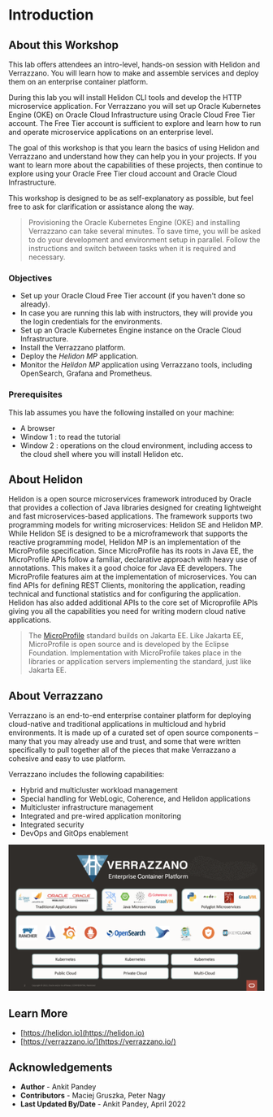 # Introduction

## About this Workshop

This lab offers attendees an intro-level, hands-on session with Helidon and Verrazzano. You will learn how to make and assemble services and deploy them on an enterprise container platform.

During this lab you will install Helidon CLI tools and develop the HTTP microservice application. For Verrazzano you will set up Oracle Kubernetes Engine (OKE) on Oracle Cloud Infrastructure using Oracle Cloud Free Tier account. The Free Tier account is sufficient to explore and learn how to run and operate microservice applications on an enterprise level.

The goal of this workshop is that you learn the basics of using Helidon and Verrazzano and understand how they can help you in your projects. If you want to learn more about the capabilities of these projects, then continue to explore using your Oracle Free Tier cloud account and Oracle Cloud Infrastructure.

This workshop is designed to be as self-explanatory as possible, but feel free to ask for clarification or assistance along the way.

>Provisioning the Oracle Kubernetes Engine (OKE) and installing Verrazzano can take several minutes. To save time, you will be asked to do your development and environment setup in parallel. Follow the instructions and switch between tasks when it is required and necessary.

### Objectives

* Set up your Oracle Cloud Free Tier account (if you haven't done so already).
* In case you are running this lab with instructors, they will provide you the login credentials for the environments.
* Set up an Oracle Kubernetes Engine instance on the Oracle Cloud Infrastructure.
* Install the Verrazzano platform.
* Deploy the *Helidon MP* application.
* Monitor the *Helidon MP* application using Verrazzano tools, including OpenSearch, Grafana and Prometheus.

### Prerequisites
This lab assumes you have the following installed on your machine:
* A browser
* Window 1 : to read the tutorial
* Window 2 : operations on the cloud environment, including access to the cloud shell where you will install Helidon etc.


## About Helidon
Helidon is a open source microservices framework introduced by Oracle that provides a collection of Java libraries designed for creating lightweight and fast microservices-based applications. The framework supports two programming models for writing microservices: Helidon SE and Helidon MP.
While Helidon SE is designed to be a microframework that supports the reactive programming model, Helidon MP is an implementation of the MicroProfile specification. Since MicroProfile has its roots in Java EE, the MicroProfile APIs follow a familiar, declarative approach with heavy use of annotations. This makes it a good choice for Java EE developers.
The MicroProfile features aim at the implementation of microservices. You can find APIs for defining REST Clients, monitoring the application, reading technical and functional statistics and for configuring the application.
Helidon has also  added additional APIs to the core set of Microprofile APIs giving you all the capabilities you need for writing modern cloud native applications.

> The [MicroProfile](https://microprofile.io/) standard builds on Jakarta EE. Like Jakarta EE, MicroProfile is open source and is developed by the Eclipse Foundation. Implementation with MicroProfile takes place in the libraries or application servers implementing the standard, just like Jakarta EE.

## About Verrazzano
Verrazzano is an end-to-end enterprise container platform for deploying cloud-native and traditional applications in multicloud and hybrid environments. It is made up of a curated set of open source components – many that you may already use and trust, and some that were written specifically to pull together all of the pieces that make Verrazzano a cohesive and easy to use platform.

Verrazzano includes the following capabilities:
- Hybrid and multicluster workload management
- Special handling for WebLogic, Coherence, and Helidon applications
- Multicluster infrastructure management
- Integrated and pre-wired application monitoring
- Integrated security
- DevOps and GitOps enablement

![Verrazzano](images/verrazzano.png)


## Learn More

* [https://helidon.io](https://helidon.io)
* [https://verrazzano.io/](https://verrazzano.io/)

## Acknowledgements

* **Author** -  Ankit Pandey
* **Contributors** - Maciej Gruszka, Peter Nagy
* **Last Updated By/Date** - Ankit Pandey, April 2022
